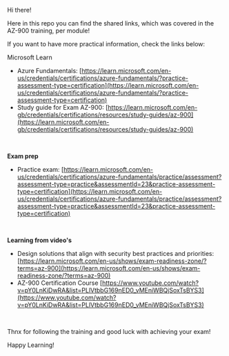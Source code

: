 Hi there!

Here in this repo you can find the shared links, which was covered in the AZ-900 training, per module!

If you want to have more practical information, check the links below:
<br>

Microsoft Learn
- Azure Fundamentals: [https://learn.microsoft.com/en-us/credentials/certifications/azure-fundamentals/?practice-assessment-type=certification](https://learn.microsoft.com/en-us/credentials/certifications/azure-fundamentals/?practice-assessment-type=certification)
- Study guide for Exam AZ-900: [https://learn.microsoft.com/en-gb/credentials/certifications/resources/study-guides/az-900](https://learn.microsoft.com/en-gb/credentials/certifications/resources/study-guides/az-900)
<br>

**Exam prep**
- Practice exam: [https://learn.microsoft.com/en-us/credentials/certifications/azure-fundamentals/practice/assessment?assessment-type=practice&assessmentId=23&practice-assessment-type=certification](https://learn.microsoft.com/en-us/credentials/certifications/azure-fundamentals/practice/assessment?assessment-type=practice&assessmentId=23&practice-assessment-type=certification)
<br>

**Learning from video's**
- Design solutions that align with security best practices and priorities: [https://learn.microsoft.com/en-us/shows/exam-readiness-zone/?terms=az-900](https://learn.microsoft.com/en-us/shows/exam-readiness-zone/?terms=az-900)
- AZ-900 Certification Course [https://www.youtube.com/watch?v=pY0LnKiDwRA&list=PLlVtbbG169nED0_vMEniWBQjSoxTsBYS3](https://www.youtube.com/watch?v=pY0LnKiDwRA&list=PLlVtbbG169nED0_vMEniWBQjSoxTsBYS3)
<br>

Thnx for following the training and good luck with achieving your exam!

Happy Learning!

